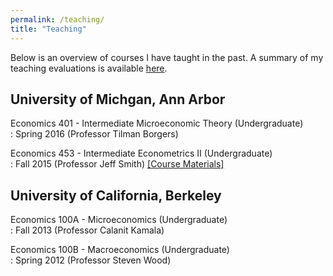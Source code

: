 ```yaml
---
permalink: /teaching/
title: "Teaching"
---
```

Below is an overview of courses I have taught in the past. A summary of my teaching evaluations is available [here](/assets/teaching/Cole_Teaching_Summary.pdf).

## University of Michgan, Ann Arbor ##
Economics 401 - Intermediate Microeconomic Theory (Undergraduate)  
:  Spring 2016 (Professor Tilman Borgers)  

Economics 453 - Intermediate Econometrics II (Undergraduate)  
: Fall 2015 (Professor Jeff Smith) [[Course Materials]](/teaching/fall2015_econ453)

## University of California, Berkeley ##
Economics 100A - Microeconomics (Undergraduate)  
: Fall 2013 (Professor Calanit Kamala)  

Economics 100B - Macroeconomics (Undergraduate)  
: Spring 2012 (Professor Steven Wood)  
  
